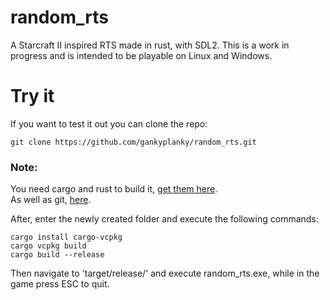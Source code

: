 # random_rts
A Starcraft II inspired RTS made in rust, with SDL2. This is a work in progress and is intended to be playable on Linux and Windows.

# Try it
If you want to test it out you can clone the repo:
```
git clone https://github.com/gankyplanky/random_rts.git
```
### Note:
You need cargo and rust to build it, [get them here](https://www.rust-lang.org/tools/install).<br>
As well as git, [here](https://git-scm.com/downloads).<br>

After, enter the newly created folder and execute the following commands:
```
cargo install cargo-vcpkg
cargo vcpkg build
cargo build --release
```
Then navigate to 'target/release/' and execute random_rts.exe, while in the game press ESC to quit.
